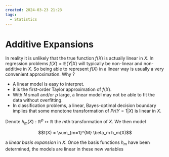 ```yaml
---
created: 2024-03-23 21:23
tags:
  - Statistics
---
```


# Additive Expansions

In reality it is unlikely that the true function $f(X)$ is actually linear in $X$. In regression problems $f(X) = \mathbb{E}(Y | X)$ will typically be non-linear and non-additive in $X$. So being able to represent $f(X)$ in a linear way is usually a very convenient approximation. Why ?

- A linear model is easy to interpret.
- it is the first-order Taylor approximation of $f(X)$.
- With $N$ small and/or $p$ large, a linear model may not be able to fit the data without overfitting.
- In classification problems, a linear, Bayes-optimal decision boundary implies that some monotone transformation of $Pr(Y=1 | X)$ is linear in $X$.

Denote $h_m(X): \mathbb{R}^p \mapsto \mathbb{R}$ the $m$th transformation of $X$. We then model

$$f(X) = \sum_{m=1}^{M} \beta_m h_m(X)$$

a *linear basis expansion* in $X$. Once the basis functions $h_m$ have been determined, the models are linear in these new variables